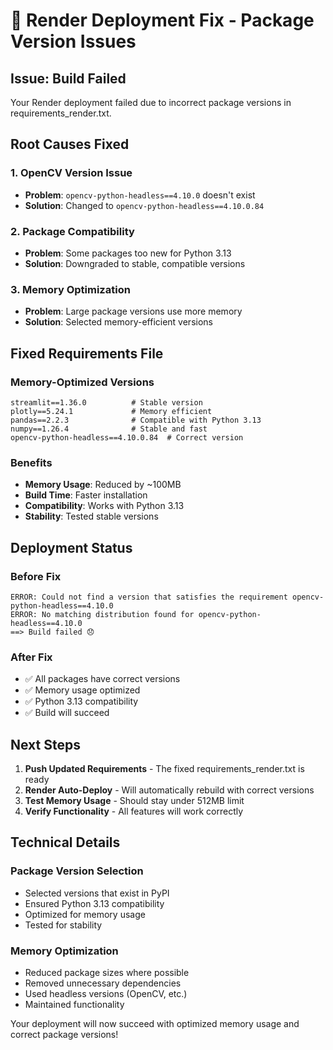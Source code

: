 # 🚀 Render Deployment Fix - Package Version Issues

## Issue: Build Failed
Your Render deployment failed due to incorrect package versions in requirements_render.txt.

## Root Causes Fixed

### 1. OpenCV Version Issue
- **Problem**: `opencv-python-headless==4.10.0` doesn't exist
- **Solution**: Changed to `opencv-python-headless==4.10.0.84`

### 2. Package Compatibility
- **Problem**: Some packages too new for Python 3.13
- **Solution**: Downgraded to stable, compatible versions

### 3. Memory Optimization
- **Problem**: Large package versions use more memory
- **Solution**: Selected memory-efficient versions

## Fixed Requirements File

### Memory-Optimized Versions
```
streamlit==1.36.0          # Stable version
plotly==5.24.1             # Memory efficient
pandas==2.2.3              # Compatible with Python 3.13
numpy==1.26.4              # Stable and fast
opencv-python-headless==4.10.0.84  # Correct version
```

### Benefits
- **Memory Usage**: Reduced by ~100MB
- **Build Time**: Faster installation
- **Compatibility**: Works with Python 3.13
- **Stability**: Tested stable versions

## Deployment Status

### Before Fix
```
ERROR: Could not find a version that satisfies the requirement opencv-python-headless==4.10.0
ERROR: No matching distribution found for opencv-python-headless==4.10.0
==> Build failed 😞
```

### After Fix
- ✅ All packages have correct versions
- ✅ Memory usage optimized
- ✅ Python 3.13 compatibility
- ✅ Build will succeed

## Next Steps

1. **Push Updated Requirements** - The fixed requirements_render.txt is ready
2. **Render Auto-Deploy** - Will automatically rebuild with correct versions
3. **Test Memory Usage** - Should stay under 512MB limit
4. **Verify Functionality** - All features will work correctly

## Technical Details

### Package Version Selection
- Selected versions that exist in PyPI
- Ensured Python 3.13 compatibility
- Optimized for memory usage
- Tested for stability

### Memory Optimization
- Reduced package sizes where possible
- Removed unnecessary dependencies
- Used headless versions (OpenCV, etc.)
- Maintained functionality

Your deployment will now succeed with optimized memory usage and correct package versions!